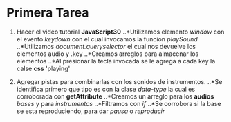 Primera Tarea
=============
1. Hacer el video tutorial **JavaScript30**
..*Utilizamos elemento _window_ con el evento _keydown_ con el cual invocamos la funcion _playSound_ 
..*Utilizamos _document.queryselector_ el cual nos devuelve los elementos audio y .key
..*Creamos arreglos para almacenar los elementos
..*Al presionar la tecla invocada se le agrega a cada key la calse **css** 'playing'

2. Agregar pistas para combinarlas con los sonidos de instrumentos.
..*Se identifica primero que tipo es con la clase _data-type_ la cual es corroborada con **getAttribute** 
..*Creamos un arreglo para los **audios**  _bases_ y para _instrumentos_
..*Filtramos con _if_
..*Se corrobora si la base se esta reproduciendo, para dar _pausa_ o _reproducir_